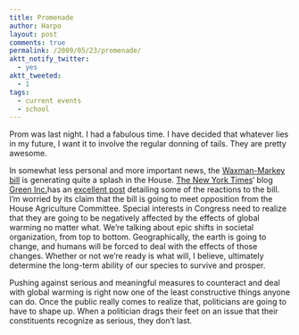 ```yaml
---
title: Promenade
author: Harpo
layout: post
comments: true
permalink: /2009/05/23/promenade/
aktt_notify_twitter:
  - yes
aktt_tweeted:
  - 1
tags:
  - current events
  - school
---
```

Prom was last night. I had a fabulous time. I have decided that whatever lies in my future, I want it to involve the regular donning of tails. They are pretty awesome.

In somewhat less personal and more important news, the <a href="http://news.google.com/news?um=1&ned=us&hl=en&q=waxman-markey" target="_blank">Waxman-Markey bill</a> is generating quite a splash in the House. <a href="http://nytimes.com" target="_blank">The New York Times</a>&#8216; blog [Green Inc.][1]has an <a href="http://greeninc.blogs.nytimes.com/2009/05/22/the-climate-bill-debate-continues/" target="_blank">excellent post</a> detailing some of the reactions to the bill. I&#8217;m worried by its claim that the bill is going to meet opposition from the House Agriculture Committee. Special interests in Congress need to realize that they are going to be negatively affected by the effects of global warming no matter what. We&#8217;re talking about epic shifts in societal organization, from top to bottom. Geographically, the earth is going to change, and humans will be forced to deal with the effects of those changes. Whether or not we&#8217;re ready is what will, I believe, ultimately determine the long-term ability of our species to survive and prosper.

Pushing against serious and meaningful measures to counteract and deal with global warming is right now one of the least constructive things anyone can do. Once the public really comes to realize that, politicians are going to have to shape up. When a politician drags their feet on an issue that their constituents recognize as serious, they don&#8217;t last.

 [1]: http://greeninc.blogs.nytimes.com